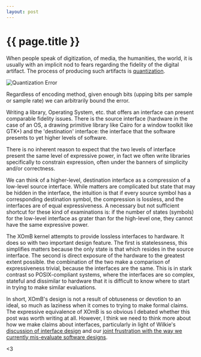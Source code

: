```yaml
---
layout: post
---
```

# {{ page.title }}

When people speak of digitization, of media, the humanities, the
world, it is usually with an implicit nod to fears regarding the
fidelity of the digital artifact.  The process of producing such
artifacts is [quantization][quant].

[quant]: http://en.wikipedia.org/wiki/Quantization_(signal_processing) "quantization"

![Quantization Error](http://upload.wikimedia.org/wikipedia/commons/2/22/Quanterr.png)

Regardless of encoding method, given enough bits (upping bits per
sample or sample rate) we can arbitrarily bound the error.

Writing a library, Operating System, etc. that offers an interface can
present comparable fidelity issues. There is the source interface
(hardware in the case of an OS, a drawing primitive library like Cairo
for a window toolkit like GTK+) and the 'destination' interface: the
interface that the software presents to yet higher levels of software.

There is no inherent reason to expect that the two levels of interface
present the same level of expressive power, in fact we often write
libraries specifically to constrain expression, often under the banners
of simplicity and/or correctness.

We can think of a higher-level, destination interface as a compression
of a low-level source interface. While matters are complicated but
state that may be hidden in the interface, the intuition is that if
every source symbol has a corresponding destination symbol, the
compression is lossless, and the interfaces are of equal
expressiveness. A necessary but not sufficient shortcut for these kind
of examinations is: if the number of states (symbols) for the
low-level interface as grater than for the high-level one, they cannot
have the same expressive power.

The XOmB kernel attempts to provide lossless interfaces to hardware.
It does so with two important design feature.  The first is
statelessness, this simplifies matters because the only state is that
which resides in the source interface.  The second is direct exposure
of the hardware to the greatest extent possible. the combination of the
two make a comparison of expressiveness trivial, because the
interfaces are the same. This is in stark contrast so POSIX-compliant
systems, where the interfaces are so complex, stateful and dissimilar
to hardware that it is difficult to know where to start in trying to
make similar evaluations.

In short, XOmB's design is not a result of obtuseness or devotion to
an ideal, so much as laziness when it comes to trying to make formal
claims.  The expressive equivalence of XOmB is so obvious I debated
whether this post was worth writing at all. However, I think we need
to think more about how we make claims about interfaces, particularly
in light of Wilkie's [discussion of interface
design](http://blog.davewilkinsonii.com/posts/a-language-for-interfaces)
and our [joint frustration with the way we currently mis-evaluate
software designs](http://blog.davewilkinsonii.com/posts/kaashoeks-law).

<3
